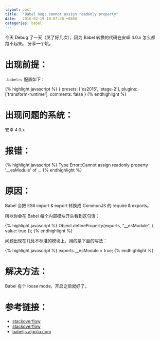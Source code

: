 ```yaml
---
layout: post
title:  "Babel bug: cannot assign readonly property"
date:   2016-02-19 19:07:38 +0800
categories: babel
---
```


今天 Debug 了一天（哭了好几次），因为 Babel 转换的代码在安卓 4.0.x 怎么都跑不起来。
分享一个坑。

# 出现前提：

`.babelrc` 配置如下：

{% highlight javascript %}
{
    presets: ['es2015', 'stage-2'],
    plugins: ['transform-runtime'],
    comments: false
}
{% endhighlight %}

# 出现问题的系统：

安卓 4.0.x

# 报错：

{% highlight javascript %}
Type Error::Cannot assign readonly property '__esModule' of ...
{% endhighlight %}

# 原因：

Babel 会把 ES6 import & export 转换成 CommonJS 的 require & exports。

所以你会在 Babel 每个内部模块开头看到这句话：

{% highlight javascript %}
Object.defineProperty(exports, "__esModule", {
  value: true
});
{% endhighlight %}

问题出现在几处不标准的模块上，用的是下面的写法：

{% highlight javascript %}
exports.__esModule = true;
{% endhighlight %}

# 解决方法：

Babel 有个 loose mode，开启之后就好了。

# 参考链接：

* [stackoverflow](http://stackoverflow.com/questions/27519836/uncaught-typeerror-cannot-assign-to-read-only-property)
* [stackoverflow](http://stackoverflow.com/questions/33087009/reactjs-babeljs-webpack-fails-on-android-4-0-x)
* [babeljs.algolia.com](https://babeljs.algolia.com/docs/advanced/loose/)
